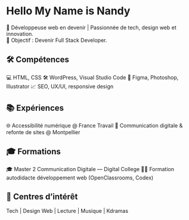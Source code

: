 <h1> Hello My Name is Nandy </h1>

🚀 Développeuse web en devenir | Passionnée de tech, design web et innovation.<br>
🎯 Objectif : Devenir Full Stack Developer.

<h2>🛠️ Compétences</h2>
💻 HTML, CSS 
🛠️ WordPress, Visual Studio Code
🎨 Figma, Photoshop, Illustrator
📈 SEO, UX/UI, responsive design

<h2>📚 Expériences</h2>
🌐 Accessibilité numérique @ France Travail
📣 Communication digitale & refonte de sites @ Montpellier

<h2>🎓 Formations</h2>
🎓 Master 2 Communication Digitale — Digital College
🧑‍💻 Formation autodidacte développement web (OpenClassrooms, Codex)

<h2>🎵 Centres d’intérêt</h2>
Tech | Design Web | Lecture | Musique | Kdramas

<!---
nandymnd/nandymnd is a ✨ special ✨ repository because its `README.md` (this file) appears on your GitHub profile.
You can click the Preview link to take a look at your changes.
--->
